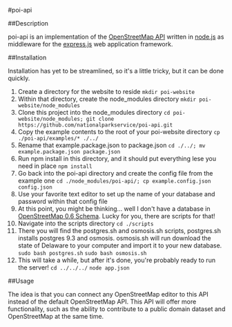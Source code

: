 #poi-api

##Description

poi-api is an implementation of the [OpenStreetMap API](http://wiki.openstreetmap.org/wiki/API_v0.6) written in [node.js](http://nodejs.org/) as middleware for the [express.js](http://expressjs.com/) web application framework.

##Installation

Installation has yet to be streamlined, so it's a little tricky, but it can be done quickly.

1. Create a directory for the website to reside
   `mkdir poi-website`
2. Within that directory, create the node_modules directory
   `mkdir poi-website/node_modules`
3. Clone this project into the node_modules directory
   `cd poi-website/node_modules; git clone https://github.com/nationalparkservice/poi-api.git`
4. Copy the example contents to the root of your poi-website directory
   `cp ./poi-api/examples/* ./../`
5. Rename that example.package.json to package.json
   `cd ./../; mv example.package.json package.json`
6. Run npm install in this directory, and it should put everything lese you need in place
   `npm install`
7. Go back into the poi-api directory and create the config file from the example one
  `cd ./node_modules/poi-api/; cp example.config.json config.json`
8. Use your favorite text editor to set up the name of your database and password within that config file
9. At this point, you might be thinking... well I don't have a database in [OpenStreetMap 0.6 Schema](http://wiki.openstreetmap.org/wiki/Databases_and_data_access_APIs#API). Lucky for you, there are scripts for that!
10. Navigate into the scripts directory
    `cd ./scripts`
11. There you will find the postgres.sh and osmosis.sh scripts, postgres.sh installs postgres 9.3 and osmosis. osmosis.sh will run download the state of Delaware to your computer and import it to your new database.
    `sudo bash postgres.sh`
    `sudo bash osmosis.sh`
12. This will take a while, but after it's done, you're probably ready to run the server!
    `cd ../../../`
    `node app.json`

##Usage

The idea is that you can connect any OpenStreetMap editor to this API instead of the default OpenStreetMap API. This API will offer more functionality, such as the ability to contribute to a public domain dataset and OpenStreetMap at the same time.
